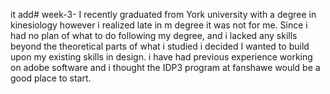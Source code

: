 it add# week-3-
I recently graduated from York university with a degree in kinesiology however i realized late in m degree it was not for me. 
Since i had no plan of what to do following my degree, and i lacked any skills beyond the theoretical parts of what i studied i decided I wanted to build upon my existing skills in design.
i have had previous experience working on adobe software and i thought the IDP3 program at fanshawe would be a good place to start. 
